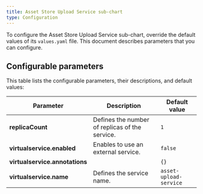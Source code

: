 ```yaml
---
title: Asset Store Upload Service sub-chart
type: Configuration
---
```


To configure the Asset Store Upload Service sub-chart, override the default values of its `values.yaml` file. This document describes parameters that you can configure.

## Configurable parameters

This table lists the configurable parameters, their descriptions, and default values:


| Parameter | Description | Default value |
|-----------|-------------|---------------|
| **replicaCount** | Defines the number of replicas of the service. | `1` |
| **virtualservice.enabled** |  Enables to use an external service. | `false` |
| **virtualservice.annotations** |       | `{}` |
| **virtualservice.name** |  Defines the service name. | `asset-upload-service` |
